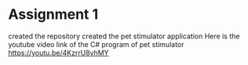# Assignment 1
created the repository
created the pet stimulator application
Here is the youtube video link of the C# program of pet stimulator
https://youtu.be/4KzrrU8vhMY
